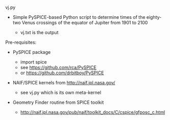 vj.py

- Simple PySPICE-based Python script to determine times of the eighty-two Venus crossings of the equator of Jupiter from 1901 to 2100

  - vj.txt is the output


Pre-requisites:

- PySPICE package

  - import spice
  - see https://github.com/rca/PySPICE
  - or https://github.com/drbitboy/PySPICE


- NAIF/SPICE kernels from http://naif.jpl.nasa.gov/

  - see vj.py which is its own meta-kernel


- Geometry Finder routine from SPICE toolkit

  - http://naif.jpl.nasa.gov/pub/naif/toolkit_docs/C/cspice/gfposc_c.html
